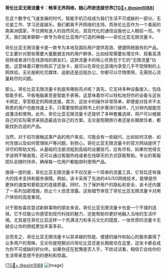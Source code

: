 **哥伦比亚无限流量卡：畅享无界网络，随心所欲连接世界[[TG💪+ @esim1088](https://t.me/s/esim1088)]**

在这个数字化飞速发展的时代，智能手机已经成为我们生活不可或缺的一部分。无论是工作、学习还是娱乐，我们都离不开网络的支持。而哥伦比亚作为一个美丽的南美洲国家，不仅拥有迷人的自然风光，其现代化的通信设施也让人眼前一亮。今天，我们就来聊聊一款专为哥伦比亚用户打造的神器——哥伦比亚无限流量卡。

哥伦比亚无限流量卡是一款专为本地及国际用户提供高效、便捷网络服务的产品。它主要针对那些需要大量数据支持的用户群体，比如经常需要处理文件、观看高清视频或者进行在线游戏的朋友们。这款流量卡的核心优势在于它的“无限流量”功能，这意味着只要你购买了这张卡，就可以在哥伦比亚境内享受几乎不受限制的上网体验。无论是刷社交媒体、追剧还是远程办公，你都可以尽情使用，无需担心流量耗尽的问题。

那么，哥伦比亚无限流量卡到底有哪些亮点呢？首先，它支持多种设备接入，包括智能手机、平板电脑甚至是智能手表等。这意味着你可以轻松地将你的设备与这张卡绑定，享受稳定的网络连接。其次，这张卡的操作非常简单，即便是对技术不太熟悉的用户也能快速上手。只需要按照说明书上的步骤进行操作，几分钟内就能完成激活和使用。此外，哥伦比亚无限流量卡还提供了多种套餐选择，用户可以根据自己的实际需求来挑选最适合自己的方案。无论是短期旅行者还是长期居住者，都能找到合适的产品。

当然，对于初次接触这类产品的用户来说，可能会有一些疑问，比如如何注册、如何充值以及如何管理账户等问题。别担心，哥伦比亚无限流量卡的官方网站提供了详尽的帮助文档，从基础的注册流程到高级的设置技巧，应有尽有。如果你觉得文字说明不够直观，还可以通过客服热线或者在线聊天的方式获取帮助。专业的客服团队会随时待命，确保每一位用户都能顺利使用产品。

值得一提的是，哥伦比亚无限流量卡不仅仅是一个简单的流量工具，它背后还有强大的技术支持和服务保障。例如，该卡采用了先进的4G/5G网络技术，能够提供更快的速度和更稳定的连接质量。同时，为了保护用户的隐私和安全，该卡还内置了一系列加密措施，防止个人信息泄露。这些细节体现了哥伦比亚无限流量卡对用户体验的高度重视。

对于那些喜欢尝试新鲜事物的朋友来说，哥伦比亚无限流量卡也是一个不错的选择。它不仅能让你感受到现代科技的魅力，还能帮助你更好地融入当地的生活环境。尤其是在哥伦比亚这样一个充满活力和多元文化的国度，一张优质的流量卡无疑会让你的旅程更加丰富多彩。

总而言之，哥伦比亚无限流量卡以其卓越的性能、便捷的操作和贴心的服务赢得了众多用户的青睐。无论你是短期访问哥伦比亚还是长期居住在这里，这张卡都会成为你不可或缺的好伙伴。如果你还在犹豫是否入手，不妨试试看，相信它会给你的生活带来意想不到的便利和惊喜。

[[TG💪+ @esim1088](https://t.me/s/esim1088) ![Image](https://i.postimg.cc/4NQfJmqS/Snipaste-2025-05-13-00-14-12.png)]
